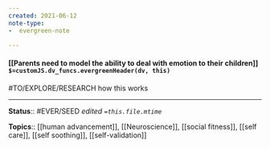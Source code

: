 ```yaml
---
created: 2021-06-12
note-type: 
-  evergreen-note

---
```


#### [[Parents need to model the ability to deal with emotion to their children]] `$=customJS.dv_funcs.evergreenHeader(dv, this)`

#TO/EXPLORE/RESEARCH how this works

---

**Status**:: #EVER/SEED 
*edited `=this.file.mtime`*

**Topics**:: [[human advancement]], [[Neuroscience]], [[social fitness]], [[self care]], [[self soothing]], [[self-validation]] 

